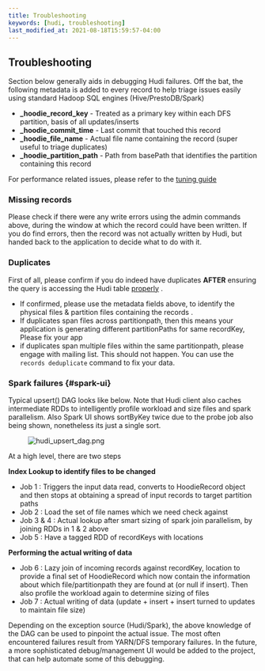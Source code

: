 ```yaml
---
title: Troubleshooting
keywords: [hudi, troubleshooting]
last_modified_at: 2021-08-18T15:59:57-04:00
---
```


## Troubleshooting

Section below generally aids in debugging Hudi failures. Off the bat, the following metadata is added to every record to help triage  issues easily using standard Hadoop SQL engines (Hive/PrestoDB/Spark)

- **_hoodie_record_key** - Treated as a primary key within each DFS partition, basis of all updates/inserts
- **_hoodie_commit_time** - Last commit that touched this record
- **_hoodie_file_name** - Actual file name containing the record (super useful to triage duplicates)
- **_hoodie_partition_path** - Path from basePath that identifies the partition containing this record

For performance related issues, please refer to the [tuning guide](https://cwiki.apache.org/confluence/display/HUDI/Tuning+Guide)


### Missing records

Please check if there were any write errors using the admin commands above, during the window at which the record could have been written.
If you do find errors, then the record was not actually written by Hudi, but handed back to the application to decide what to do with it.

### Duplicates

First of all, please confirm if you do indeed have duplicates **AFTER** ensuring the query is accessing the Hudi table [properly](/docs/querying_data) .

- If confirmed, please use the metadata fields above, to identify the physical files & partition files containing the records .
- If duplicates span files across partitionpath, then this means your application is generating different partitionPaths for same recordKey, Please fix your app
- if duplicates span multiple files within the same partitionpath, please engage with mailing list. This should not happen. You can use the `records deduplicate` command to fix your data.

### Spark failures {#spark-ui}

Typical upsert() DAG looks like below. Note that Hudi client also caches intermediate RDDs to intelligently profile workload and size files and spark parallelism.
Also Spark UI shows sortByKey twice due to the probe job also being shown, nonetheless its just a single sort.

<figure>
    <img className="docimage" src={require("/assets/images/hudi_upsert_dag.png").default} alt="hudi_upsert_dag.png"  />
</figure>

At a high level, there are two steps

**Index Lookup to identify files to be changed**

- Job 1 : Triggers the input data read, converts to HoodieRecord object and then stops at obtaining a spread of input records to target partition paths
- Job 2 : Load the set of file names which we need check against
- Job 3  & 4 : Actual lookup after smart sizing of spark join parallelism, by joining RDDs in 1 & 2 above
- Job 5 : Have a tagged RDD of recordKeys with locations

**Performing the actual writing of data**

- Job 6 : Lazy join of incoming records against recordKey, location to provide a final set of HoodieRecord which now contain the information about which file/partitionpath they are found at (or null if insert). Then also profile the workload again to determine sizing of files
- Job 7 : Actual writing of data (update + insert + insert turned to updates to maintain file size)

Depending on the exception source (Hudi/Spark), the above knowledge of the DAG can be used to pinpoint the actual issue. The most often encountered failures result from YARN/DFS temporary failures.
In the future, a more sophisticated debug/management UI would be added to the project, that can help automate some of this debugging.
